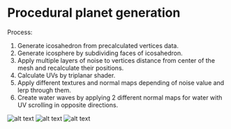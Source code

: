 # Procedural planet generation

Process:
1. Generate icosahedron from precalculated vertices data.
2. Generate icosphere by subdividing faces of icosahedron.
3. Apply multiple layers of noise to vertices distance from center of the mesh and recalculate their positions.
4. Calculate UVs by triplanar shader.
5. Apply different textures and normal maps depending of noise value and lerp through them.
6. Create water waves by applying 2 different normal maps for water with UV scrolling in opposite directions.

![alt text](https://s4.gifyu.com/images/final_607c2c7cde7bd9005be463f3_217627.gif)
![alt text](https://s4.gifyu.com/images/final_607c36909687f000a1cfae50_856045.gif)
![alt text](https://i.imgur.com/YgYw65I.png)
